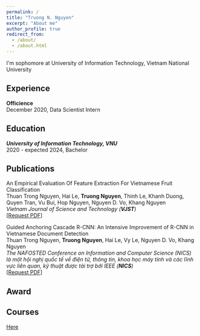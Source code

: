```yaml
---
permalink: /
title: "Truong N. Nguyen"
excerpt: "About me"
author_profile: true
redirect_from: 
  - /about/
  - /about.html
---
```


I'm sophomore at University of Information Technology, Vietnam National University

## <a name="exp"></a> Experience

**Officience**<br/>
December 2020, Data Scientist Intern


## <a name="edu"></a> Education

***University of Information Technology, VNU***<br/>
2020 - expected 2024, Bachelor

## <a name="publication"></a> Publications

An Empirical Evaluation Of Feature Extraction For Vietnamese Fruit Classification<br/>
Thuan Trong Nguyen, Hai Le, **Truong Nguyen**, Thinh Le, Khanh Duong, Quyen Tran, Vu Bui, Hop Nguyen, Nguyen D. Vo, Khang Nguyen<br/>
*Vietnam Journal of Science and Technology (**VJST**)*<br/>
[[Request PDF]()]

Guided Anchoring Cascade R-CNN: An Intensive Improvement of R-CNN in Vietnamese Document Detection<br/>
Thuan Trong Nguyen, **Truong Nguyen**, Hai Le, Vy Le, Nguyen D. Vo, Khang Nguyen<br/>
*The NAFOSTED Conference on Information and Computer Science (NICS) là một hội nghị quốc tế về điện tử, thông tin, khoa học máy tính và các lĩnh vực liên quan, kỹ thuật được tài trợ bởi IEEE (**NICS**)*<br/>
[[Request PDF]()]


<!-- Một phương pháp học sâu phát hiện cảm xúc gương mặt<br/>
**Bùi Cao Doanh**, Võ Duy Nguyên, Nguyễn Tấn Trần Minh Khang<br/>
*Một số vấn đề chọn lọc của Công nghệ thông tin và Truyền thông tại Quảng Ninh, Việt Nam*<br/>
[[Request PDF](https://www.researchgate.net/publication/352805319_Mot_phuong_phap_hoc_sau_phat_hien_cam_xuc_guong_mat?_sg=ss5UEL_GprbWbqDmzw3FMpy2fexSeehjsPKZTXXrPDGOHh8zJvtXEkVPJwBF1vQ7b7GcpVog4d5tjYJDaaLt0JBYS92DJmRkUUJp84Cg.74-yhGRSHufs2je_sbzaZJfvIQn9csv-pxtExptgCc2oT8Px5s8ZELN_sYbgAxh5XEu628FpDMpFSwqlDZipog)] -->

## <a name="award"></a> Award

<!-- * Top 15 Zalo AI Challenge (Traffic Sign Detection)
* Semi-finalist of the Eureka Student Scientific Research Competition, organized by HoChiMinh Communist Youth Union of Ho Chi Minh city -->

## <a name="courses"></a> Courses

[Here](https://www.linkedin.com/in/nguy%E1%BB%85n-nh%E1%BA%ADt-tr%C6%B0%E1%BB%9Dng-b943b6215/)